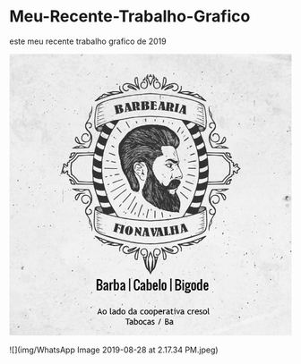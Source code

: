 # Meu-Recente-Trabalho-Grafico
este meu recente trabalho grafico de 2019

![](img/carta.jpg)

![](img/WhatsApp Image 2019-08-28 at 2.17.34 PM.jpeg)
